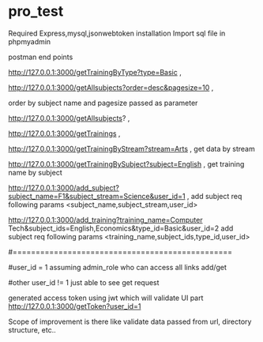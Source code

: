 # pro_test
Required Express,mysql,jsonwebtoken installation
Import sql file in phpmyadmin 

postman end points


http://127.0.0.1:3000/getTrainingByType?type=Basic ,

http://127.0.0.1:3000/getAllsubjects?order=desc&pagesize=10 ,

order by subject name and pagesize passed as parameter


http://127.0.0.1:3000/getAllsubjects? ,

http://127.0.0.1:3000/getTrainings ,

http://127.0.0.1:3000/getTrainingByStream?stream=Arts ,
get data by stream

http://127.0.0.1:3000/getTrainingBySubject?subject=English , 
get training name by subject

http://127.0.0.1:3000/add_subject?subject_name=F1&subject_stream=Science&user_id=1 , 
add subject req following params <subject_name,subject_stream,user_id>

http://127.0.0.1:3000/add_training?training_name=Computer Tech&subject_ids=English,Economics&type_id=Basic&user_id=2
add subject req following params <training_name,subject_ids,type_id,user_id>

#================================================

#user_id = 1 assuming admin_role who can access all links add/get

#other user_id != 1 just able to see get request

generated access token using jwt which will validate UI part 
http://127.0.0.1:3000/getToken?user_id=1

Scope of improvement is there like validate data passed from url, directory structure, etc..
